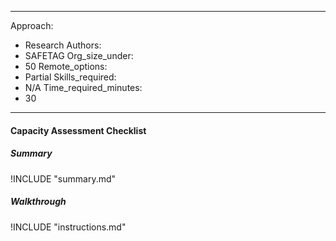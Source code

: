 
---
Approach:
- Research
Authors:
- SAFETAG
Org_size_under:
- 50
Remote_options:
- Partial
Skills_required:
- N/A
Time_required_minutes:
- 30

---

#### Capacity Assessment Checklist

##### Summary
!INCLUDE "summary.md"

##### Walkthrough
!INCLUDE "instructions.md"
